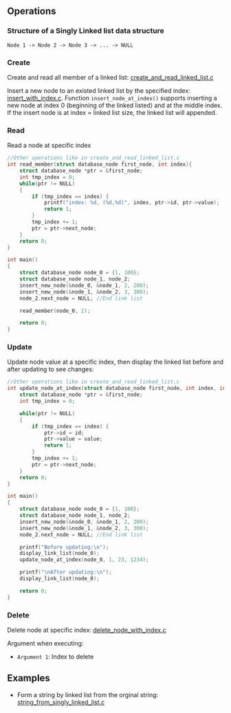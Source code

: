 ## Operations

### Structure of a Singly Linked list data structure

```
Node 1 -> Node 2 -> Node 3 -> ... -> NULL
```

### Create

Create and read all member of a linked list: [create_and_read_linked_list.c](create_and_read_linked_list.c)

Insert a new node to an existed linked list by the specified index: [insert_with_index.c](insert_with_index.c). Function ``insert_node_at_index()`` supports inserting a new node at index 0 (beginning of the linked listed) and at the middle index. If the insert node is at index = linked list size, the linked list will appended.

### Read

Read a node at specific index

```c
//Other operations like in create_and_read_linked_list.c
int read_member(struct database_node first_node, int index){
    struct database_node *ptr = &first_node;
    int tmp_index = 0;
    while(ptr != NULL)
	{
        if (tmp_index == index) {
            printf("index: %d, (%d,%d)", index, ptr->id, ptr->value);
            return 1;
        }    
        tmp_index += 1;
        ptr = ptr->next_node;
    }
    return 0;
}

int main() 
{ 
    struct database_node node_0 = {1, 100};
    struct database_node node_1, node_2;
    insert_new_node(&node_0, &node_1, 2, 200);
    insert_new_node(&node_1, &node_2, 3, 300);
    node_2.next_node = NULL; //End link list

    read_member(node_0, 2);

    return 0; 
} 
```

### Update

Update node value at a specific index, then display the linked list before and after updating to see changes:

```c
//Other operations like in create_and_read_linked_list.c
int update_node_at_index(struct database_node first_node, int index, int id, int value){
    struct database_node *ptr = &first_node;
    int tmp_index = 0;

    while(ptr != NULL)
	{
        if (tmp_index == index) {
			ptr->id = id;
			ptr->value = value;
            return 1;
        }    
        tmp_index += 1;
        ptr = ptr->next_node;
    }
    return 0;
}

int main() 
{ 
    struct database_node node_0 = {1, 100};
    struct database_node node_1, node_2;
    insert_new_node(&node_0, &node_1, 2, 200);
    insert_new_node(&node_1, &node_2, 3, 300);
    node_2.next_node = NULL; //End link list

	printf("Before updating:\n");
    display_link_list(node_0);
	update_node_at_index(node_0, 1, 23, 1234);

	printf("\nAfter updating:\n");
	display_link_list(node_0);

    return 0; 
} 
```

### Delete

Delete node at specific index: [delete_node_with_index.c](delete_node_with_index.c)

Argument when executing: 

* ``Argument 1``: Index to delete

## Examples

* Form a string by linked list from the orginal string: [string_from_singly_linked_list.c](string_from_singly_linked_list.c)

